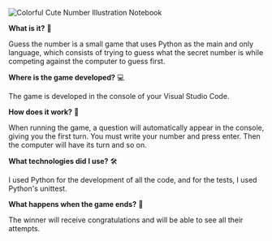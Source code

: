 
![Colorful Cute Number Illustration Notebook](https://github.com/cathe1905/DEV014-guess-the-number/assets/130940017/c64b45ae-7570-419a-a5dd-bed11ad1d31d)

**What is it?** 🎲  

Guess the number is a small game that uses Python as the main and only language, which consists of trying to guess what the secret number is while competing against the computer to guess first.

**Where is the game developed?** 💻  

The game is developed in the console of your Visual Studio Code.

**How does it work?** 🔄  

When running the game, a question will automatically appear in the console, giving you the first turn. You must write your number and press enter. Then the computer will have its turn and so on.

**What technologies did I use?** 🛠️  

I used Python for the development of all the code, and for the tests, I used Python's unittest.

**What happens when the game ends?** 🏁  

The winner will receive congratulations and will be able to see all their attempts.
